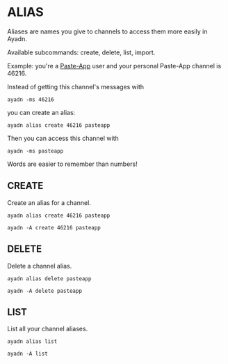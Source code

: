 # ALIAS

Aliases are names you give to channels to access them more easily in Ayadn.

Available subcommands: create, delete, list, import.

Example: you're a [Paste-App](http://paste-app.net/) user and your personal Paste-App channel is 46216.

Instead of getting this channel's messages with 

`ayadn -ms 46216` 

you can create an alias:

`ayadn alias create 46216 pasteapp`

Then you can access this channel with 

`ayadn -ms pasteapp` 

Words are easier to remember than numbers!  

## CREATE

Create an alias for a channel.

`ayadn alias create 46216 pasteapp`

`ayadn -A create 46216 pasteapp`

## DELETE

Delete a channel alias.

`ayadn alias delete pasteapp`

`ayadn -A delete pasteapp`

## LIST

List all your channel aliases.

`ayadn alias list`

`ayadn -A list`
